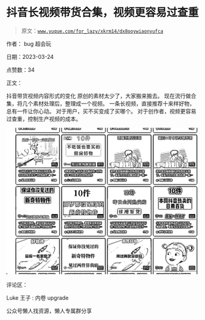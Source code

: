# 抖音长视频带货合集，视频更容易过查重

> 原文：[`www.yuque.com/for_lazy/xkrm14/dx8ooywiaonyufca`](https://www.yuque.com/for_lazy/xkrm14/dx8ooywiaonyufca)

作者： bug 超会玩

日期：2023-03-24

点赞数：34

正文：

抖音带货视频内容形式的变化 原创的素材太少了，大家搬来搬去。 现在流行做合集，将几个素材处理后，整理成一个视频。 一条长视频，直接推荐十来样好物，总有一件让你心动。 对于用户，买不买变成了买哪个。 对于创作者，视频更容易过查重，控制生产视频的成本。

![](img/2d6602556e5037912a1735ad6383847c.png)  

评论区：

Luke 王子 : 内卷 upgrade

公众号懒人找资源，懒人专属群分享

